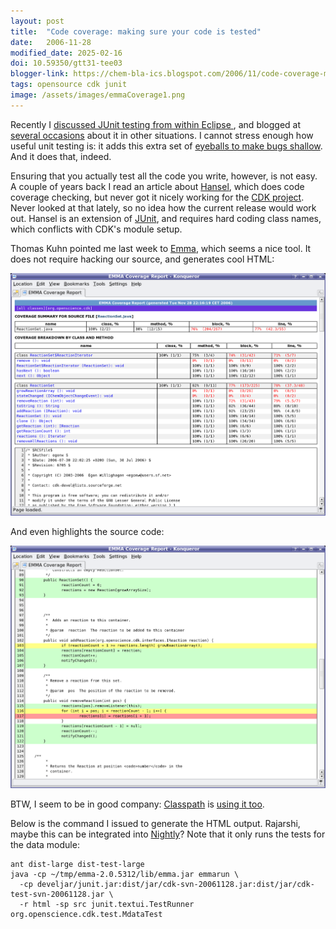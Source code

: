 ```yaml
---
layout: post
title:  "Code coverage: making sure your code is tested"
date:   2006-11-28
modified_date: 2025-02-16
doi: 10.59350/gtt31-tee03
blogger-link: https://chem-bla-ics.blogspot.com/2006/11/code-coverage-making-sure-your-code-is.html
tags: opensource cdk junit
image: /assets/images/emmaCoverage1.png
---
```


Recently I [discussed JUnit testing from within Eclipse <i class="fa-solid fa-recycle fa-xs"></i>](https://chem-bla-ics.linkedchemistry.info/2006/10/26/running-single-junit-tests-in-eclipse.html),
and blogged at [several occasions](http://search.blogger.com/?as_q=JUnit&ie=UTF-8&x=0&y=0&q=JUnit+blogurl:chem-bla-ics.blogspot.com&ui=blg&start=0) <!-- keep link -->
about it in other situations. I cannot stress enough how useful unit testing is: it adds this extra set of
[eyeballs to make bugs shallow](http://en.wikipedia.org/wiki/Given_enough_eyeballs,_all_bugs_are_shallow).
And it does that, indeed.

Ensuring that you actually test all the code you write, however, is not easy. A couple of years back I read an article about
[Hansel](http://hansel.sf.net/), which does code coverage checking, but never got it nicely working for the
[CDK project](http://cdk.sf.net/). Never looked at that lately, so no idea how the current release would work out.
Hansel is an extension of [JUnit](http://www.junit.org/), and requires hard coding class names, which conflicts with
CDK's module setup.

Thomas Kuhn pointed me last week to [Emma](http://emma.sf.net/), which seems a nice tool. It does not require hacking
our source, and generates cool HTML:

![](/assets/images/emmaCoverage.png)

And even highlights the source code:

![](/assets/images/emmaCoverage1.png)

BTW, I seem to be in good company: [Classpath](http://www.gnu.org/software/classpath/) is
[using it too](http://builder.classpath.org/~cpdev/coverage/).

Below is the command I issued to generate the HTML output. Rajarshi, maybe this can be integrated into
[Nightly](http://cheminfo.informatics.indiana.edu/~rguha/code/java/nightly/)? Note that it only runs the tests
for the data module:

```shell
ant dist-large dist-test-large
java -cp ~/tmp/emma-2.0.5312/lib/emma.jar emmarun \
  -cp develjar/junit.jar:dist/jar/cdk-svn-20061128.jar:dist/jar/cdk-test-svn-20061128.jar \
  -r html -sp src junit.textui.TestRunner org.openscience.cdk.test.MdataTest
```
